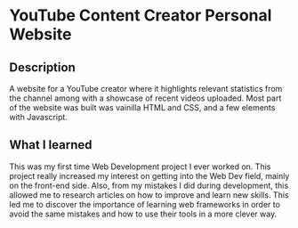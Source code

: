 # YouTube Content Creator Personal Website
## Description
A website for a YouTube creator where it highlights relevant statistics from the channel among with a showcase of recent videos uploaded. Most part of the website was built was vainilla HTML and CSS, and a few elements with Javascript.

## What I learned
This was my first time Web Development project I ever worked on. This project really increased my interest on getting into the Web Dev field, mainly on the front-end side. Also, from my mistakes I did during development, this allowed me to research articles on how to improve and learn new skills. This led me to discover the importance of learning web frameworks in order to avoid the same mistakes and how to use their tools in a more clever way.
